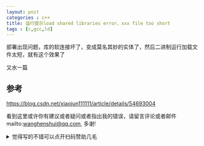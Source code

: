 ```yaml
---
layout: post
categories : c++
title: 运行提示load shared libraries error，xxx file too short
tags : [c,gcc,ld]
---
```

  

部署出现问题，库的软连接坏了，变成莫名其妙的实体了，然后二进制运行加载文件太短，就有这个效果了

又水一篇

## 参考

https://blog.csdn.net/xiaojun111111/article/details/54693004

看到这里或许你有建议或者疑问或者指出我的错误，请留言评论或者邮件mailto:wanghenshui@qq.com, 多谢! 
<details>
<summary>觉得写的不错可以点开扫码赞助几毛</summary>
![微信转账](https://wanghenshui.github.io/assets/wepay.png)
</details>